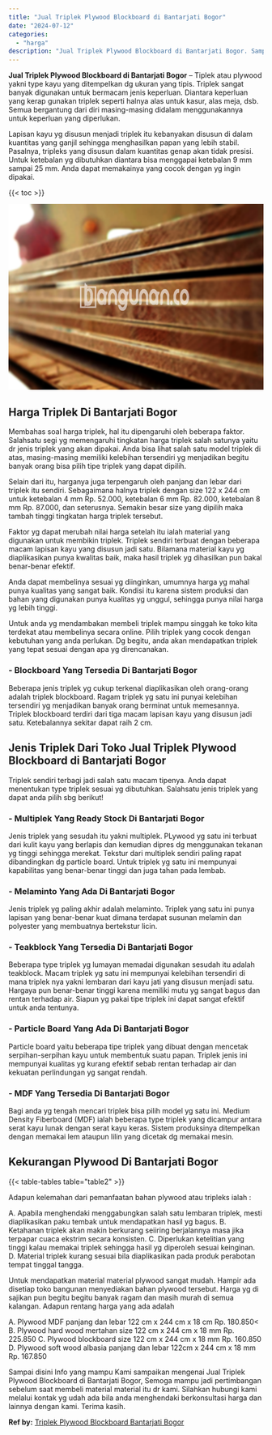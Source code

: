 ```yaml
---
title: "Jual Triplek Plywood Blockboard di Bantarjati Bogor"
date: "2024-07-12"
categories: 
  - "harga"
description: "Jual Triplek Plywood Blockboard di Bantarjati Bogor. Sampai disini Info yang mampu Kami sampaikan mengenai Jual Triplek Plywood Blockboard di Bantarjati Bogo..."
---
```


**Jual Triplek Plywood Blockboard di Bantarjati Bogor** – Tiplek atau plywood yakni type kayu yang ditempelkan dg ukuran yang tipis. Triplek sangat banyak digunakan untuk bermacam jenis keperluan. Diantara keperluan yang kerap gunakan triplek seperti halnya alas untuk kasur, alas meja, dsb. Semua bergantung dari diri masing-masing didalam menggunakannya untuk keperluan yang diperlukan.

Lapisan kayu yg disusun menjadi triplek itu kebanyakan disusun di dalam kuantitas yang ganjil sehingga menghasilkan papan yang lebih stabil. Pasalnya, tripleks yang disusun dalam kuantitas genap akan tidak presisi. Untuk ketebalan yg dibutuhkan diantara bisa menggapai ketebalan 9 mm sampai 25 mm. Anda dapat memakainya yang cocok dengan yg ingin dipakai.

{{< toc >}}

![Jual Triplek Plywood Blockboard di Bantarjati Bogor](/images/jual-triplek-murah-08.png)

## Harga Triplek Di Bantarjati Bogor

Membahas soal harga triplek, hal itu dipengaruhi oleh beberapa faktor. Salahsatu segi yg memengaruhi tingkatan harga triplek salah satunya yaitu dr jenis triplek yang akan dipakai. Anda bisa lihat salah satu model triplek di atas, masing-masing memiliki kelebihan tersendiri yg menjadikan begitu banyak orang bisa pilih tipe triplek yang dapat dipilih.

Selain dari itu, harganya juga terpengaruh oleh panjang dan lebar dari triplek itu sendiri. Sebagaimana halnya triplek dengan size 122 x 244 cm untuk ketebalan 4 mm Rp. 52.000, ketebalan 6 mm Rp. 82.000, ketebalan 8 mm Rp. 87.000, dan seterusnya. Semakin besar size yang dipilih maka tambah tinggi tingkatan harga triplek tersebut.

Faktor yg dapat merubah nilai harga setelah itu ialah material yang digunakan untuk membikin triplek. Triplek sendiri terbuat dengan beberapa macam lapisan kayu yang disusun jadi satu. Bilamana material kayu yg diaplikasikan punya kwalitas baik, maka hasil triplek yg dihasilkan pun bakal benar-benar efektif.

Anda dapat membelinya sesuai yg diinginkan, umumnya harga yg mahal punya kualitas yang sangat baik. Kondisi itu karena sistem produksi dan bahan yang digunakan punya kualitas yg unggul, sehingga punya nilai harga yg lebih tinggi.

Untuk anda yg mendambakan membeli triplek mampu singgah ke toko kita terdekat atau membelinya secara online. Pilih triplek yang cocok dengan kebutuhan yang anda perlukan. Dg begitu, anda akan mendapatkan triplek yang tepat sesuai dengan apa yg direncanakan.

### \- Blockboard Yang Tersedia Di Bantarjati Bogor

Beberapa jenis triplek yg cukup terkenal diaplikasikan oleh orang-orang adalah triplek blockboard. Ragam triplek yg satu ini punyai kelebihan tersendiri yg menjadikan banyak orang berminat untuk memesannya. Triplek blockboard terdiri dari tiga macam lapisan kayu yang disusun jadi satu. Ketebalannya sekitar dapat raih 2 cm.

## Jenis Triplek Dari Toko Jual Triplek Plywood Blockboard di Bantarjati Bogor

Triplek sendiri terbagi jadi salah satu macam tipenya. Anda dapat menentukan type triplek sesuai yg dibutuhkan. Salahsatu jenis triplek yang dapat anda pilih sbg berikut!

### \- Multiplek Yang Ready Stock Di Bantarjati Bogor

Jenis triplek yang sesudah itu yakni multiplek. PLywood yg satu ini terbuat dari kulit kayu yang berlapis dan kemudian dipres dg menggunakan tekanan yg tinggi sehingga merekat. Tekstur dari multiplek sendiri paling rapat dibandingkan dg particle board. Untuk triplek yg satu ini mempunyai kapabilitas yang benar-benar tinggi dan juga tahan pada lembab.

### \- Melaminto Yang Ada Di Bantarjati Bogor

Jenis triplek yg paling akhir adalah melaminto. Triplek yang satu ini punya lapisan yang benar-benar kuat dimana terdapat susunan melamin dan polyester yang membuatnya bertekstur licin.

### \- Teakblock Yang Tersedia Di Bantarjati Bogor

Beberapa type triplek yg lumayan memadai digunakan sesudah itu adalah teakblock. Macam triplek yg satu ini mempunyai kelebihan tersendiri di mana triplek nya yakni lembaran dari kayu jati yang disusun menjadi satu. Hargaya pun benar-benar tinggi karena memiliki mutu yg sangat bagus dan rentan terhadap air. Siapun yg pakai tipe triplek ini dapat sangat efektif untuk anda tentunya.

### \- Particle Board Yang Ada Di Bantarjati Bogor

Particle board yaitu beberapa tipe triplek yang dibuat dengan mencetak serpihan-serpihan kayu untuk membentuk suatu papan. Triplek jenis ini mempunyai kualitas yg kurang efektif sebab rentan terhadap air dan kekuatan perlindungan yg sangat rendah.

### \- MDF Yang Tersedia Di Bantarjati Bogor

Bagi anda yg tengah mencari triplek bisa pilih model yg satu ini. Medium Density Fiberboard (MDF) ialah beberapa type triplek yang dicampur antara serat kayu lunak dengan serat kayu keras. Sistem produksinya ditempelkan dengan memakai lem ataupun lilin yang dicetak dg memakai mesin.

## Kekurangan Plywood Di Bantarjati Bogor

{{< table-tables table="table2" >}}

Adapun kelemahan dari pemanfaatan bahan plywood atau tripleks ialah :

A. Apabila menghendaki menggabungkan salah satu lembaran triplek, mesti diaplikasikan paku tembak untuk mendapatkan hasil yg bagus. B. Ketahanan triplek akan makin berkurang seiiring berjalannya masa jika terpapar cuaca ekstrim secara konsisten. C. Diperlukan ketelitian yang tinggi kalau memakai triplek sehingga hasil yg diperoleh sesuai keinginan. D. Material triplek kurang sesuai bila diaplikasikan pada produk perabotan tempat tinggal tangga.

Untuk mendapatkan material material plywood sangat mudah. Hampir ada disetiap toko bangunan menyediakan bahan plywood tersebut. Harga yg di sajikan pun begitu begitu banyak ragam dan masih murah di semua kalangan. Adapun rentang harga yang ada adalah

A. Plywood MDF panjang dan lebar 122 cm x 244 cm x 18 cm Rp. 180.850< B. Plywood hard wood mertahan size 122 cm x 244 cm x 18 mm Rp. 225.850 C. Plywood blockboard size 122 cm x 244 cm x 18 mm Rp. 160.850 D. Plywood soft wood albasia panjang dan lebar 122cm x 244 cm x 18 mm Rp. 167.850

Sampai disini Info yang mampu Kami sampaikan mengenai Jual Triplek Plywood Blockboard di Bantarjati Bogor, Semoga mampu jadi pertimbangan sebelum saat membeli material material itu dr kami. Silahkan hubungi kami melalui kontak yg udah ada bila anda menghendaki berkonsultasi harga dan lainnya dengan kami. Terima kasih.

**Ref by:** [Triplek Plywood Blockboard Bantarjati Bogor](https://id.wikipedia.org/wiki/Triplek)
